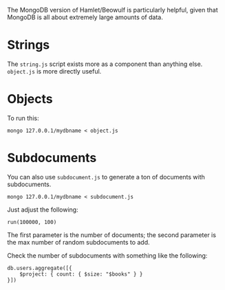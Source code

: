 The MongoDB version of Hamlet/Beowulf is particularly helpful, given that MongoDB is all about extremely large amounts of data.

# Strings

The `string.js` script exists more as a component than anything else. `object.js` is more directly useful.

# Objects

To run this:

    mongo 127.0.0.1/mydbname < object.js 

# Subdocuments

You can also use `subdocument.js` to generate a ton of documents with subdocuments.

    mongo 127.0.0.1/mydbname < subdocument.js 

Just adjust the following:

    run(100000, 100)

The first parameter is the number of documents; the second parameter is the max number of random subdocuments to add.

Check the number of subdocuments with something like the following:

    db.users.aggregate([{
        $project: { count: { $size: "$books" } }
    }])

